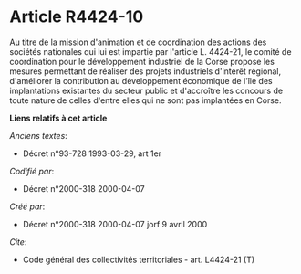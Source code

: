 # Article R4424-10

Au titre de la mission d'animation et de coordination des actions des sociétés nationales qui lui est impartie par l'article
L. 4424-21, le comité de coordination pour le développement industriel de la Corse propose les mesures permettant de réaliser
des projets industriels d'intérêt régional, d'améliorer la contribution au développement économique de l'île des
implantations existantes du secteur public et d'accroître les concours de toute nature de celles d'entre elles qui ne sont
pas implantées en Corse.

**Liens relatifs à cet article**

_Anciens textes_:

  - Décret n°93-728 1993-03-29, art 1er

_Codifié par_:

  - Décret n°2000-318 2000-04-07

_Créé par_:

  - Décret n°2000-318 2000-04-07 jorf 9 avril 2000

_Cite_:

  - Code général des collectivités territoriales - art. L4424-21 (T)
